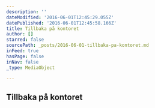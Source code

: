 ```yaml
---
description: ''
dateModified: '2016-06-01T12:45:29.055Z'
datePublished: '2016-06-01T12:45:58.166Z'
title: Tillbaka på kontoret
author: []
starred: false
sourcePath: _posts/2016-06-01-tillbaka-pa-kontoret.md
inFeed: true
hasPage: false
inNav: false
_type: MediaObject

---
```

<article style=""><h1>Tillbaka på kontoret</h1></article>